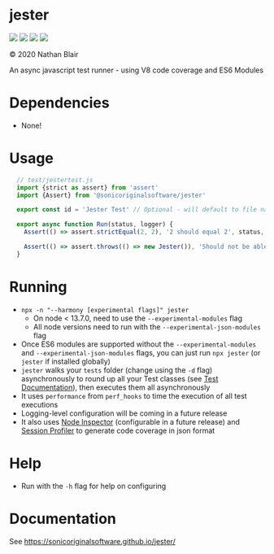 # jester
[![](https://github.com/sonicoriginalsoftware/jester/workflows/deploy/badge.svg?job=test)](https://github.com/sonicoriginalsoftware/jester/actions)
[![](https://github.com/sonicoriginalsoftware/jester/workflows/deploy/badge.svg?job=coverage)](https://github.com/sonicoriginalsoftware/jester/actions)
[![](https://github.com/sonicoriginalsoftware/jester/workflows/deploy/badge.svg?job=publish)](https://github.com/sonicoriginalsoftware/jester/actions)
[![](https://github.com/sonicoriginalsoftware/jester/workflows/deploy/badge.svg?job=document)](https://github.com/sonicoriginalsoftware/jester/actions)

© 2020 Nathan Blair

An async javascript test runner - using V8 code coverage and ES6 Modules

# Dependencies
- None!

# Usage
```javascript
  // test/jestertest.js
  import {strict as assert} from 'assert'
  import {Assert} from '@sonicoriginalsoftware/jester'

  export const id = 'Jester Test' // Optional - will default to file name if not present

  export async function Run(status, logger) {
    Assert(() => assert.strictEqual(2, 2), '2 should equal 2', status, logger)

    Assert(() => assert.throws(() => new Jester()), 'Should not be able to instantiate a new Jester instance', status, logger)
  }
```

# Running
- `npx -n "--harmony [experimental flags]" jester`
  - On node < 13.7.0, need to use the `--experimental-modules` flag
  - All node versions need to run with the `--experimental-json-modules` flag
- Once ES6 modules are supported without the `--experimental-modules` and `--experimental-json-modules` flags, you can just run `npx jester` (or `jester` if installed globally)
- `jester` walks your `tests` folder (change using the `-d` flag) asynchronously to round up all your Test classes (see [Test Documentation](https://sonicoriginalsoftware.github.io/jester/Test.html)), then executes them all asynchronously
- It uses `performance` from `perf_hooks` to time the execution of all test executions
- Logging-level configuration will be coming in a future release
- It also uses [Node Inspector](https://nodejs.org/api/inspector.html#inspector_class_inspector_session) (configurable in a future release) and [Session Profiler](https://chromedevtools.github.io/devtools-protocol/v8/Profiler) to generate code coverage in json format

# Help
- Run with the `-h` flag for help on configuring

# Documentation
See https://sonicoriginalsoftware.github.io/jester/

